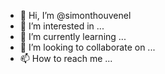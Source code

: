 - 👋 Hi, I’m @simonthouvenel
- 👀 I’m interested in ...
- 🌱 I’m currently learning ...
- 💞️ I’m looking to collaborate on ...
- 📫 How to reach me ...

<!---
simonthouvenel/simonthouvenel is a ✨ special ✨ repository because its `README.md` (this file) appears on your GitHub profile.
You can click the Preview link to take a look at your changes.
--->
